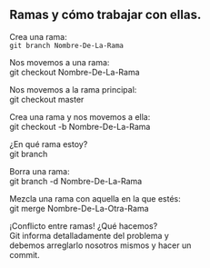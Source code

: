 ## Ramas y cómo trabajar con ellas.


Crea una rama:  
`git branch Nombre-De-La-Rama`


Nos movemos a una rama:  
git checkout Nombre-De-La-Rama  


Nos movemos a la rama principal:  
git checkout master  


Crea una rama y nos movemos a ella:  
git checkout -b Nombre-De-La-Rama  


¿En qué rama estoy?  
git branch  


Borra una rama:  
git branch -d Nombre-De-La-Rama  


Mezcla una rama con aquella en la que estés:  
git merge Nombre-De-La-Otra-Rama  


¡Conflicto entre ramas! ¿Qué hacemos?  
Git informa detalladamente del problema y   
debemos arreglarlo nosotros mismos y hacer un   
commit.
